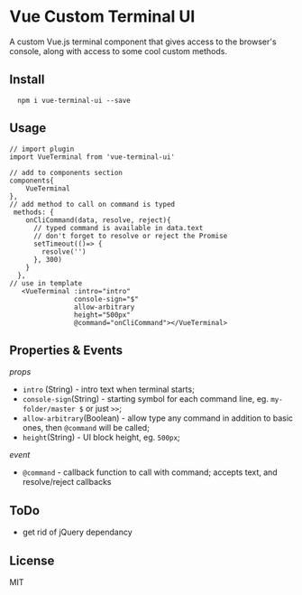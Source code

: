 # Vue Custom Terminal UI

A custom Vue.js terminal component that gives access to the browser's console, along with access to some cool custom methods.

## Install

```
  npm i vue-terminal-ui --save
```

## Usage

```
// import plugin
import VueTerminal from 'vue-terminal-ui'

// add to components section
components{
    VueTerminal
},
// add method to call on command is typed
 methods: {
    onCliCommand(data, resolve, reject){
      // typed command is available in data.text
      // don't forget to resolve or reject the Promise
      setTimeout(()=> {
        resolve('')
      }, 300)
    }
  },
// use in template
   <VueTerminal :intro="intro"
                console-sign="$"
                allow-arbitrary
                height="500px"
                @command="onCliCommand"></VueTerminal>
```

## Properties & Events

*props*

- `intro` (String) - intro text when terminal starts;
- `console-sign`(String) - starting symbol for each command line, eg. `my-folder/master $` or just `>>`;
- `allow-arbitrary`(Boolean) - allow type any command in addition to basic ones, then `@command` will be called;
- `height`(String) - UI block height, eg. `500px`;

*event*

- `@command` - callback function to call with command; accepts text, and resolve/reject callbacks

## ToDo

- get rid of jQuery dependancy

## License

MIT
